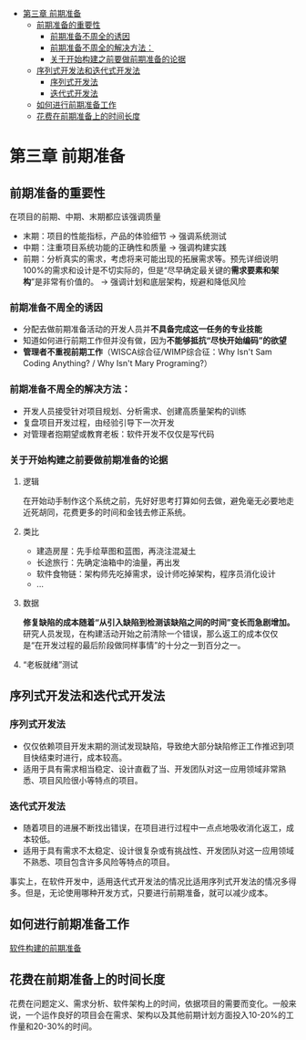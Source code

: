 <!-- TOC -->- [第三章 前期准备](#第三章-前期准备)    - [前期准备的重要性](#前期准备的重要性)        - [前期准备不周全的诱因](#前期准备不周全的诱因)        - [前期准备不周全的解决方法：](#前期准备不周全的解决方法)        - [关于开始构建之前要做前期准备的论据](#关于开始构建之前要做前期准备的论据)    - [序列式开发法和迭代式开发法](#序列式开发法和迭代式开发法)        - [序列式开发法](#序列式开发法)        - [迭代式开发法](#迭代式开发法)    - [如何进行前期准备工作](#如何进行前期准备工作)    - [花费在前期准备上的时间长度](#花费在前期准备上的时间长度)# 第三章 前期准备## 前期准备的重要性在项目的前期、中期、末期都应该强调质量- 末期：项目的性能指标，产品的体验细节 -> 强调系统测试- 中期：注重项目系统功能的正确性和质量 → 强调构建实践- 前期：分析真实的需求，考虑将来可能出现的拓展需求等。预先详细说明100%的需求和设计是不切实际的，但是“尽早确定最关键的**需求要素和架构**”是非常有价值的。 -> 强调计划和底层架构，规避和降低风险### 前期准备不周全的诱因- 分配去做前期准备活动的开发人员并**不具备完成这一任务的专业技能**- 知道如何进行前期工作但并没有做，因为**不能够抵抗“尽快开始编码”的欲望**- **管理者不重视前期工作**（WISCA综合征/WIMP综合征：Why Isn't Sam Coding Anything? / Why Isn't Mary Programing?）### 前期准备不周全的解决方法：- 开发人员接受针对项目规划、分析需求、创建高质量架构的训练- 复盘项目开发过程，由经验引导下一次开发- 对管理者抱期望或教育老板：软件开发不仅仅是写代码### 关于开始构建之前要做前期准备的论据1. 逻辑    在开始动手制作这个系统之前，先好好思考打算如何去做，避免毫无必要地走近死胡同，花费更多的时间和金钱去修正系统。2. 类比    - 建造房屋：先手绘草图和蓝图，再浇注混凝土    - 长途旅行：先确定油箱中的油量，再出发    - 软件食物链：架构师先吃掉需求，设计师吃掉架构，程序员消化设计    - ...3. 数据    **修复缺陷的成本随着“从引入缺陷到检测该缺陷之间的时间”变长而急剧增加。** 研究人员发现，在构建活动开始之前清除一个错误，那么返工的成本仅仅是“在开发过程的最后阶段做同样事情”的十分之一到百分之一。4. “老板就绪”测试## 序列式开发法和迭代式开发法### 序列式开发法- 仅仅依赖项目开发末期的测试发现缺陷，导致绝大部分缺陷修正工作推迟到项目快结束时进行，成本较高。- 适用于具有需求相当稳定、设计直截了当、开发团队对这一应用领域非常熟悉、项目风险很小等特点的项目。### 迭代式开发法- 随着项目的进展不断找出错误，在项目进行过程中一点点地吸收消化返工，成本较低。- 适用于具有需求不太稳定、设计很复杂或有挑战性、开发团队对这一应用领域不熟悉、项目包含许多风险等特点的项目。事实上，在软件开发中，适用迭代式开发法的情况比适用序列式开发法的情况多得多。但是，无论使用哪种开发方式，只要进行前期准备，就可以减少成本。## 如何进行前期准备工作[软件构建的前期准备](https://blog.csdn.net/u013105439/article/details/53416123?ops_request_misc=%257B%2522request%255Fid%2522%253A%2522164837034016780255268892%2522%252C%2522scm%2522%253A%252220140713.130102334.pc%255Fall.%2522%257D&request_id=164837034016780255268892&biz_id=0&utm_medium=distribute.pc_search_result.none-task-blog-2~all~first_rank_ecpm_v1~rank_v31_ecpm-17-53416123.142^v5^pc_search_result_control_group,143^v6^control&utm_term=%E5%A6%82%E4%BD%95%E5%81%9A%E5%A5%BD%E5%89%8D%E6%9C%9F%E5%87%86%E5%A4%87+%E8%BD%AF%E4%BB%B6%E5%BC%80%E5%8F%91&spm=1018.2226.3001.4187)## 花费在前期准备上的时间长度花费在问题定义、需求分析、软件架构上的时间，依据项目的需要而变化。一般来说，一个运作良好的项目会在需求、架构以及其他前期计划方面投入10-20%的工作量和20-30%的时间。